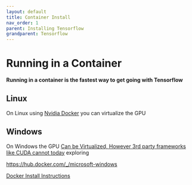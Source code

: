 ```yaml
---
layout: default
title: Container Install
nav_order: 1
parent: Installing Tensorflow
grandparent: Tensorflow
---
```


# Running in a Container

**Running in a container is the fastest way to get going with Tensorflow**

## Linux

On Linux using [Nvidia Docker](https://github.com/NVIDIA/nvidia-docker) you can virtualize the GPU



## Windows

On Windows the GPU [Can be Virtualized, However 3rd party frameworks like CUDA cannot today](https://docs.microsoft.com/en-us/virtualization/windowscontainers/deploy-containers/gpu-acceleration) exploring

https://hub.docker.com/_/microsoft-windows

[Docker Install Instructions](https://github.com/MicrosoftDocs/Virtualization-Documentation/tree/master/windows-container-samples/directx)
